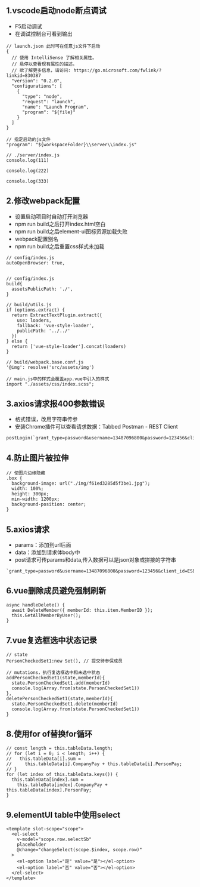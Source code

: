 ## 1.vscode启动node断点调试
- F5启动调试
- 在调试控制台可看到输出
```
// launch.json 此时可在任意js文件下启动
{
  // 使用 IntelliSense 了解相关属性。 
  // 悬停以查看现有属性的描述。
  // 欲了解更多信息，请访问: https://go.microsoft.com/fwlink/?linkid=830387
  "version": "0.2.0",
  "configurations": [
    {
      "type": "node",
      "request": "launch",
      "name": "Launch Program",
      "program": "${file}" 
    }
  ]
}

// 指定启动的js文件
"program": "${workspaceFolder}\\server\\index.js"

// ./server/index.js
console.log(111)

console.log(222)

console.log(333)
```

## 2.修改webpack配置
- 设置启动项目时自动打开浏览器
- npm run build之后打开index.html空白
- npm run build之后element-ui图标资源加载失败
- webpack配置别名
- npm run build之后重置css样式未加载
```
// config/index.js
autoOpenBrowser: true,


// config/index.js 
build{
  assetsPublicPath: './',
}

// build/utils.js
if (options.extract) {
  return ExtractTextPlugin.extract({
    use: loaders,
    fallback: 'vue-style-loader',
    publicPath: '../../'
  })
} else {
  return ['vue-style-loader'].concat(loaders)
}

// build/webpack.base.conf.js
'@img': resolve('src/assets/img')

// main.js中的样式会覆盖app.vue中引入的样式
import "./assets/css/index.scss";
```

## 3.axios请求报400参数错误
- 格式错误，改用字符串传参
- 安装Chrome插件可以查看请求数据：Tabbed Postman - REST Client
```
postLogin(`grant_type=password&username=13487096800&password=123456&client_id=ESBmobile&client_secret=123456&scope=*&client_type=1`)
```

## 4.防止图片被拉伸
```
// 使图片边缘隐藏
.box {
  background-image: url("./img/f61ed3285d5f3be1.jpg");
  width: 100%;
  height: 300px;
  min-width: 1200px;
  background-position: center;
}
```

## 5.axios请求
- params：添加到url后面
- data：添加到请求体body中
- post请求可传params和data,传入数据可以是json对象或拼接的字符串
```
`grant_type=password&username=13487096800&password=123456&client_id=ESBmobile&client_secret=123456&scope=*&client_type=1`
```


## 6.vue删除成员避免强制刷新
```
async handleDelete() {
  await DeleteMember({ memberId: this.item.MemberID });
  this.GetAllMemberByUser();
}
```

## 7.vue复选框选中状态记录
```
// state
PersonCheckedSet1:new Set(), // 提交待参保成员

// mutations，执行复选框选中和未选中状态
addPersonCheckedSet1(state,memberId){
  state.PersonCheckedSet1.add(memberId)
  console.log(Array.from(state.PersonCheckedSet1))
},
deletePersonCheckedSet1(state,memberId){
  state.PersonCheckedSet1.delete(memberId)
  console.log(Array.from(state.PersonCheckedSet1))
}
```

## 8.使用for of替换for循环
```
// const length = this.tableData.length;
// for (let i = 0; i < length; i++) {
//   this.tableData[i].sum =
//     this.tableData[i].CompanyPay + this.tableData[i].PersonPay;
// }
for (let index of this.tableData.keys()) {
  this.tableData[index].sum =
    this.tableData[index].CompanyPay + this.tableData[index].PersonPay;
}
```

## 9.elementUI table中使用select
```
<template slot-scope="scope">
  <el-select
    v-model="scope.row.selectSb"
    placeholder
    @change="changeSelect(scope.$index, scope.row)"
  >
    <el-option label="是" value="是"></el-option>
    <el-option label="否" value="否"></el-option>
  </el-select>
</template>
```